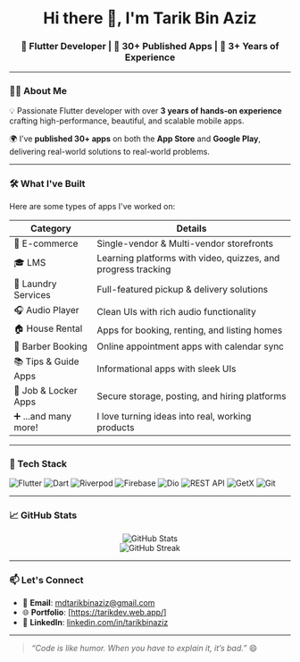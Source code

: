 <h1 align="center">Hi there 👋, I'm Tarik Bin Aziz</h1>
<h3 align="center">🚀 Flutter Developer | 📱 30+ Published Apps | 💼 3+ Years of Experience</h3>

---

### 👨‍💻 About Me

💡 Passionate Flutter developer with over **3 years of hands-on experience** crafting high-performance, beautiful, and scalable mobile apps.

🌍 I’ve **published 30+ apps** on both the **App Store** and **Google Play**, delivering real-world solutions to real-world problems.

---

### 🛠️ What I've Built

Here are some types of apps I've worked on:

| Category                 | Details                                                                 |
|--------------------------|-------------------------------------------------------------------------|
| 🛒 E-commerce            | Single-vendor & Multi-vendor storefronts                                 |
| 🎓 LMS                   | Learning platforms with video, quizzes, and progress tracking            |
| 🧼 Laundry Services       | Full-featured pickup & delivery solutions                               |
| 🎧 Audio Player          | Clean UIs with rich audio functionality                                 |
| 🏠 House Rental          | Apps for booking, renting, and listing homes                            |
| 💈 Barber Booking        | Online appointment apps with calendar sync                              |
| 📚 Tips & Guide Apps     | Informational apps with sleek UIs                                       |
| 💼 Job & Locker Apps     | Secure storage, posting, and hiring platforms                           |
| ➕ ...and many more!      | I love turning ideas into real, working products                        |

---

### 💼 Tech Stack

![Flutter](https://img.shields.io/badge/Flutter-02569B?style=flat&logo=flutter&logoColor=white)
![Dart](https://img.shields.io/badge/Dart-0175C2?style=flat&logo=dart&logoColor=white)
![Riverpod](https://img.shields.io/badge/Riverpod-76C893?style=flat&logo=riverpod&logoColor=white)
![Firebase](https://img.shields.io/badge/Firebase-FFCA28?style=flat&logo=firebase&logoColor=white)
![Dio](https://img.shields.io/badge/Dio-FF6F61?style=flat)
![REST API](https://img.shields.io/badge/REST%20API-6DB33F?style=flat)
![GetX](https://img.shields.io/badge/GetX-F05032?style=flat)
![Git](https://img.shields.io/badge/Git-F05032?style=flat&logo=git&logoColor=white)

---

### 📈 GitHub Stats

<p align="center">
  <img src="https://github-readme-stats.vercel.app/api?username=tarikbinaziz&show_icons=true&theme=radical" alt="GitHub Stats" />
  <br/>
  <img src="https://github-readme-streak-stats.herokuapp.com/?user=tarikbinaziz&theme=radical" alt="GitHub Streak" />
</p>

---

### 📫 Let's Connect

- 📧 **Email**: mdtarikbinaziz@gmail.com  
- 🌐 **Portfolio**: [https://tarikdev.web.app/]  
- 💼 **LinkedIn**: [linkedin.com/in/tarikbinaziz](https://linkedin.com/in/tarikbinaziz)  

---

> _“Code is like humor. When you have to explain it, it’s bad.”_ 😄

